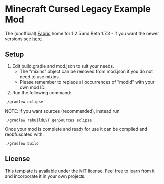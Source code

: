 # Minecraft Cursed Legacy Example Mod

The (unofficial) [Fabric](https://fabricmc.net/) home for 1.2.5 and Beta 1.7.3 - if you want the newer versions see [here](https://github.com/FabricMC/fabric-example-mod).

## Setup
1. Edit build.gradle and mod.json to suit your needs.
    * The "mixins" object can be removed from mod.json if you do not need to use mixins.
    * Please remember to replace all occurrences of "modid" with your own mod ID.
2. Run the following command:

```
./gradlew eclipse
```

NOTE: if you want sources (recommended), instead run

```
./gradlew rebuildLVT genSources eclipse
```

Once your mod is complete and ready for use it can be compiled and reobfuscated with:

```
./gradlew build
```

## License
This template is available under the MIT license. Feel free to learn from it and incorporate it in your own projects.
